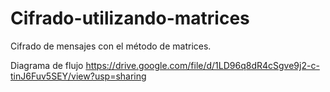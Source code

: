 # Cifrado-utilizando-matrices
Cifrado de mensajes con el método de matrices.

Diagrama de flujo https://drive.google.com/file/d/1LD96q8dR4cSgve9j2-c-tinJ6Fuv5SEY/view?usp=sharing
